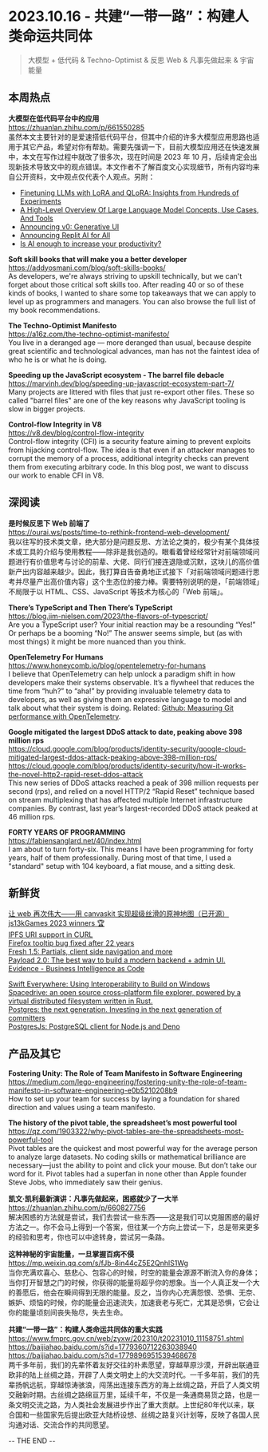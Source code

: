 2023.10.16 - 共建“一带一路”：构建人类命运共同体  
========  

> 大模型 + 低代码 & Techno-Optimist & 反思 Web & 凡事先做起来 & 宇宙能量

## 本周热点

**大模型在低代码平台中的应用**  
https://zhuanlan.zhihu.com/p/661550285  
虽然本文主要针对的是爱速搭低代码平台，但其中介绍的许多大模型应用思路也适用于其它产品，希望对你有帮助。需要先强调一下，目前大模型应用还在快速发展中，本文在写作过程中就改了很多次，现在时间是 2023 年 10 月，后续肯定会出现新技术导致文中的观点错误。本文作者不了解百度文心实现细节，所有内容均来自公开资料，文中观点仅代表个人观点。另附：  
- [Finetuning LLMs with LoRA and QLoRA: Insights from Hundreds of Experiments](https://lightning.ai/pages/community/lora-insights/)  
- [A High-Level Overview Of Large Language Model Concepts, Use Cases, And Tools](https://www.smashingmagazine.com/2023/10/overview-large-language-model-concepts-use-cases-tools/)  
- [Announcing v0: Generative UI](https://vercel.com/blog/announcing-v0-generative-ui)  
- [Announcing Replit AI for All](https://blog.replit.com/ai4all)  
- [Is AI enough to increase your productivity?](https://stackoverflow.blog/2023/10/16/is-ai-enough-to-increase-your-productivity/)  

**Soft skill books that will make you a better developer**  
https://addyosmani.com/blog/soft-skills-books/  
As developers, we're always striving to upskill technically, but we can't forget about those critical soft skills too. After reading 40 or so of these kinds of books, I wanted to share some top takeaways that we can apply to level up as programmers and managers. You can also browse the full list of my book recommendations.

**The Techno-Optimist Manifesto**  
https://a16z.com/the-techno-optimist-manifesto/  
You live in a deranged age — more deranged than usual, because despite great scientific and technological advances, man has not the faintest idea of who he is or what he is doing.

**Speeding up the JavaScript ecosystem - The barrel file debacle**  
https://marvinh.dev/blog/speeding-up-javascript-ecosystem-part-7/  
Many projects are littered with files that just re-export other files. These so called "barrel files" are one of the key reasons why JavaScript tooling is slow in bigger projects.

**Control-flow Integrity in V8**  
https://v8.dev/blog/control-flow-integrity  
Control-flow integrity (CFI) is a security feature aiming to prevent exploits from hijacking control-flow. The idea is that even if an attacker manages to corrupt the memory of a process, additional integrity checks can prevent them from executing arbitrary code. In this blog post, we want to discuss our work to enable CFI in V8.

## 深阅读

**是时候反思下 Web 前端了**  
https://ourai.ws/posts/time-to-rethink-frontend-web-development/  
我以往写的技术类文章，绝大部分是问题反思、方法论之类的，极少有某个具体技术或工具的介绍与使用教程——除非是我创造的。眼看着曾经经常针对前端领域问题进行有价值思考与讨论的前辈、大佬、同行们接连退隐或沉默，这块儿的高价值新产出内容越来越少。因此，我打算自告奋勇地正式接下「对前端领域问题进行思考并尽量产出高价值内容」这个生态位的接力棒。需要特别说明的是，「前端领域」不局限于以 HTML、CSS、JavaScript 等技术为核心的「Web 前端」。

**There’s TypeScript and Then There’s TypeScript**  
https://blog.jim-nielsen.com/2023/the-flavors-of-typescript/  
Are you a TypeScript user? Your initial reaction may be a resounding “Yes!” Or perhaps be a booming “No!” The answer seems simple, but (as with most things) it might be more nuanced than you think.

**OpenTelemetry For Humans**  
https://www.honeycomb.io/blog/opentelemetry-for-humans  
I believe that OpenTelemetry can help unlock a paradigm shift in how developers make their systems observable. It’s a flywheel that reduces the time from “huh?” to “aha!” by providing invaluable telemetry data to developers, as well as giving them an expressive language to model and talk about what their system is doing. Related: [Github: Measuring Git performance with OpenTelemetry](https://github.blog/2023-10-16-measuring-git-performance-with-opentelemetry/).

**Google mitigated the largest DDoS attack to date, peaking above 398 million rps**  
https://cloud.google.com/blog/products/identity-security/google-cloud-mitigated-largest-ddos-attack-peaking-above-398-million-rps/  
https://cloud.google.com/blog/products/identity-security/how-it-works-the-novel-http2-rapid-reset-ddos-attack  
This new series of DDoS attacks reached a peak of 398 million requests per second (rps), and relied on a novel HTTP/2 “Rapid Reset” technique based on stream multiplexing that has affected multiple Internet infrastructure companies. By contrast, last year’s largest-recorded DDoS attack peaked at 46 million rps.

**FORTY YEARS OF PROGRAMMING**  
https://fabiensanglard.net/40/index.html  
I am about to turn forty-six. This means I have been programming for forty years, half of them professionally. During most of that time, I used a "standard" setup with 104 keyboard, a flat mouse, and a sitting desk.

## 新鲜货

[让 web 再次伟大——用 canvaskit 实现超级丝滑的原神地图（已开源）](https://zhuanlan.zhihu.com/p/660358030)  
[js13kGames 2023 winners 🏆](https://github.blog/2023-10-13-js13k-2023-winners/)  
[IPFS URI support in CURL](https://blog.ipfs.tech/ipfs-uri-support-in-curl/)  
[Firefox tooltip bug fixed after 22 years](https://bugzilla.mozilla.org/show_bug.cgi?id=148624)  
[Fresh 1.5: Partials, client side navigation and more](https://deno.com/blog/fresh-1.5)  
[Payload 2.0: The best way to build a modern backend + admin UI.](https://payloadcms.com/blog/payload-2-0)  
[Evidence - Business Intelligence as Code](https://evidence.dev/)  

[Swift Everywhere: Using Interoperability to Build on Windows](https://www.swift.org/blog/swift-everywhere-windows-interop/)  
[Spacedrive: an open source cross-platform file explorer, powered by a virtual distributed filesystem written in Rust.](https://github.com/spacedriveapp/spacedrive)  
[Postgres: the next generation. Investing in the next generation of committers](https://redmonk.com/jgovernor/2023/10/10/postgres-the-next-generation-investing-in-the-next-generation-of-committers/)  
[PostgresJs: PostgreSQL client for Node.js and Deno](https://github.com/porsager/postgres)  

## 产品及其它  

**Fostering Unity: The Role of Team Manifesto in Software Engineering**  
https://medium.com/lego-engineering/fostering-unity-the-role-of-team-manifesto-in-software-engineering-e0b5210208b9  
How to set up your team for success by laying a foundation for shared direction and values using a team manifesto.

**The history of the pivot table, the spreadsheet’s most powerful tool**  
https://qz.com/1903322/why-pivot-tables-are-the-spreadsheets-most-powerful-tool  
Pivot tables are the quickest and most powerful way for the average person to analyze large datasets. No coding skills or mathematical brilliance are necessary—just the ability to point and click your mouse. But don’t take our word for it. Pivot tables had a superfan in none other than Apple founder Steve Jobs, who immediately saw their genius.

**凯文·凯利最新演讲：凡事先做起来，困惑就少了一大半**  
https://zhuanlan.zhihu.com/p/660827756  
解决困惑的方法就是尝试，我们去尝试一些东西——这是我们可以克服困惑的最好方法之一。你不会马上得到一个答案，但往某一个方向上尝试一下，总是带来更多的经验和思考，你也可以中途转身，尝试另一条路。

**这种神秘的宇宙能量，一旦掌握百病不侵**  
https://mp.weixin.qq.com/s/fJb-8in44cZ5E2QnhlS1Wg  
当你充满欢喜心、慈悲心、包容心的时候，时空的能量会源源不断流入你的身体；当你打开智慧之门的时候，你获得的能量将超乎你的想象。当一个人真正发一个大的善愿后，他会在瞬间得到无限的能量。反之，当你内心充满怨恨、恐惧、无奈、嫉妒、烦恼的时候，你的能量会迅速流失，加速衰老与死亡，尤其是恐惧，它会让你的能量顷刻间丧失殆尽，失去生命。

**共建“一带一路”：构建人类命运共同体的重大实践**  
https://www.fmprc.gov.cn/web/zyxw/202310/t20231010_11158751.shtml  
https://baijiahao.baidu.com/s?id=1779360712263038940  
https://baijiahao.baidu.com/s?id=1779896951539468678  
两千多年前，我们的先辈怀着友好交往的朴素愿望，穿越草原沙漠，开辟出联通亚欧非的陆上丝绸之路，开辟了人类文明史上的大交流时代。一千多年前，我们的先辈扬帆远航，穿越惊涛骇浪，闯荡出连接东西方的海上丝绸之路，开启了人类文明交融新时期。古丝绸之路绵亘万里，延续千年，不仅是一条通商易货之路，也是一条文明交流之路，为人类社会发展进步作出了重大贡献。上世纪80年代以来，联合国和一些国家先后提出欧亚大陆桥设想、丝绸之路复兴计划等，反映了各国人民沟通对话、交流合作的共同愿望。

-- THE END --
